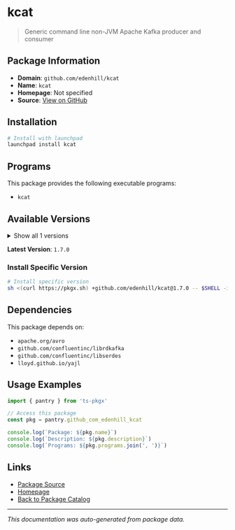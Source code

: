 # kcat

> Generic command line non-JVM Apache Kafka producer and consumer

## Package Information

- **Domain**: `github.com/edenhill/kcat`
- **Name**: `kcat`
- **Homepage**: Not specified
- **Source**: [View on GitHub](https://github.com/pkgxdev/pantry/tree/main/projects/github.com/edenhill/kcat/package.yml)

## Installation

```bash
# Install with launchpad
launchpad install kcat
```

## Programs

This package provides the following executable programs:

- `kcat`

## Available Versions

<details>
<summary>Show all 1 versions</summary>

- `1.7.0`

</details>

**Latest Version**: `1.7.0`

### Install Specific Version

```bash
# Install specific version
sh <(curl https://pkgx.sh) +github.com/edenhill/kcat@1.7.0 -- $SHELL -i
```

## Dependencies

This package depends on:

- `apache.org/avro`
- `github.com/confluentinc/librdkafka`
- `github.com/confluentinc/libserdes`
- `lloyd.github.io/yajl`

## Usage Examples

```typescript
import { pantry } from 'ts-pkgx'

// Access this package
const pkg = pantry.github_com_edenhill_kcat

console.log(`Package: ${pkg.name}`)
console.log(`Description: ${pkg.description}`)
console.log(`Programs: ${pkg.programs.join(', ')}`)
```

## Links

- [Package Source](https://github.com/pkgxdev/pantry/tree/main/projects/github.com/edenhill/kcat/package.yml)
- [Homepage](#)
- [Back to Package Catalog](../package-catalog.md)

---

*This documentation was auto-generated from package data.*

